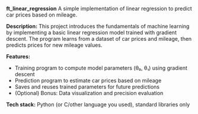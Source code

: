 **ft\_linear\_regression**
A simple implementation of linear regression to predict car prices based on mileage.

**Description:**
This project introduces the fundamentals of machine learning by implementing a basic linear regression model trained with gradient descent. The program learns from a dataset of car prices and mileage, then predicts prices for new mileage values.

**Features:**

* Training program to compute model parameters (θ₀, θ₁) using gradient descent
* Prediction program to estimate car prices based on mileage
* Saves and reuses trained parameters for future predictions
* (Optional) Bonus: Data visualization and precision evaluation

**Tech stack:** Python (or C/other language you used), standard libraries only
